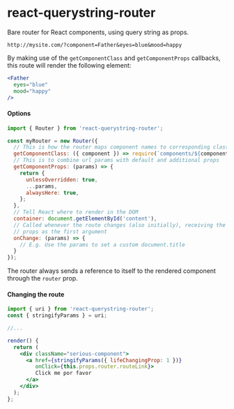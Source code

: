 # react-querystring-router

Bare router for React components, using query string as props.

```
http://mysite.com/?component=Father&eyes=blue&mood=happy
```

By making use of the `getComponentClass` and `getComponentProps` callbacks, this route will render the following element:

```jsx
<Father
  eyes="blue"
  mood="happy"
/>
```

#### Options

```js
import { Router } from 'react-querystring-router';

const myRouter = new Router({
  // This is how the router maps component names to corresponding classes
  getComponentClass: ({ component }) => require(`components/${component}.jsx`),
  // This is to combine url params with default and additional props
  getComponentProps: (params) => {
    return {
      unlessOverridden: true,
      ...params,
      alwaysHere: true,
    };
  },
  // Tell React where to render in the DOM
  container: document.getElementById('content'),
  // Called whenever the route changes (also initially), receiving the parsed
  // props as the first argument
  onChange: (params) => {
    // E.g. Use the params to set a custom document.title
  }
});
```

The router always sends a reference to itself to the rendered component through
the `router` prop.

#### Changing the route

```jsx
import { uri } from 'react-querystring-router';
const { stringifyParams } = uri;

//...

render() {
  return (
    <div className="serious-component">
      <a href={stringifyParams({ lifeChangingProp: 1 })}
         onClick={this.props.router.routeLink}>
         Click me por favor
      </a>
    </div>
  );
};
```
